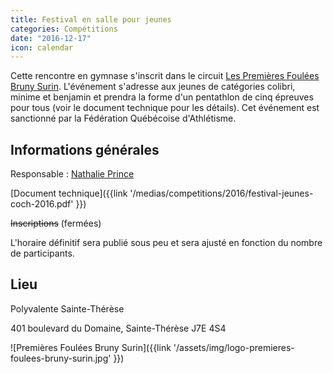 ```yaml
---
title: Festival en salle pour jeunes
categories: Compétitions
date: "2016-12-17"
icon: calendar
---
```


Cette rencontre en gymnase s'inscrit dans le circuit [Les Premières Foulées Bruny Surin](http://www.athletisme-quebec.ca/evenements-en-gymnase). L'événement s'adresse aux jeunes de catégories colibri, minime et benjamin et prendra la forme d'un pentathlon de cinq épreuves pour tous (voir le document technique pour les détails). Cet événement est sanctionné par la Fédération Québécoise d'Athlétisme.

## Informations générales

Responsable : [Nathalie Prince](mailto:Nathalie.Prince@cssmi.qc.ca)

[Document technique]({{link '/medias/competitions/2016/festival-jeunes-coch-2016.pdf' }})

~~Inscriptions~~ (fermées)

L'horaire définitif sera publié sous peu et sera ajusté en fonction du nombre de participants.

## Lieu

Polyvalente Sainte-Thérèse

401 boulevard du Domaine, Sainte-Thérèse J7E 4S4

![Premières Foulées Bruny Surin]({{link '/assets/img/logo-premieres-foulees-bruny-surin.jpg' }})
